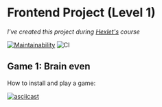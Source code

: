 # Frontend Project (Level 1)

_I've created this project during [Hexlet's](https://hexlet.io) course_

[![Maintainability](https://api.codeclimate.com/v1/badges/3cadfb9b017e012a820c/maintainability)](https://codeclimate.com/github/vre2h/frontend-project-lvl1/maintainability)
![CI](https://github.com/vre2h/frontend-project-lvl1/workflows/CI/badge.svg)

## Game 1: Brain even

How to install and play a game:

[![asciicast](https://asciinema.org/a/kCcCit0sJWynXqR5Z0wjubNIJ.svg)](https://asciinema.org/a/kCcCit0sJWynXqR5Z0wjubNIJ)
